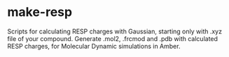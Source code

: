 # make-resp
Scripts for calculating RESP charges with Gaussian, starting only with .xyz file of your compound. 
Generate .mol2, .frcmod and .pdb with calculated RESP charges, for Molecular Dynamic simulations in Amber.
